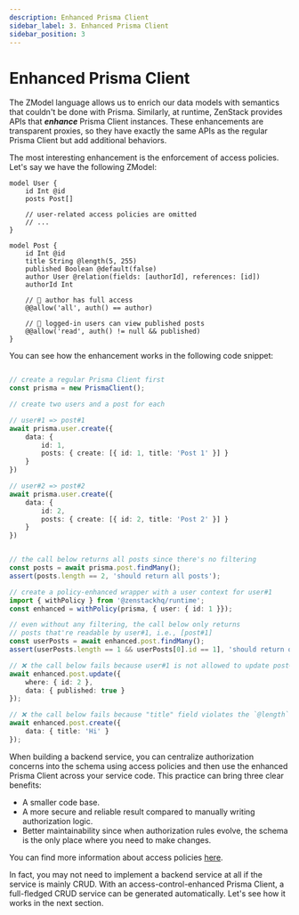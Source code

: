```yaml
---
description: Enhanced Prisma Client
sidebar_label: 3. Enhanced Prisma Client
sidebar_position: 3
---
```


# Enhanced Prisma Client

The ZModel language allows us to enrich our data models with semantics that couldn't be done with Prisma. Similarly, at runtime, ZenStack provides APIs that ***enhance*** Prisma Client instances. These enhancements are transparent proxies, so they have exactly the same APIs as the regular Prisma Client but add additional behaviors.

The most interesting enhancement is the enforcement of access policies. Let's say we have the following ZModel:

```zmodel
model User {
    id Int @id
    posts Post[]

    // user-related access policies are omitted
    // ...
}

model Post {
    id Int @id
    title String @length(5, 255)
    published Boolean @default(false)
    author User @relation(fields: [authorId], references: [id])
    authorId Int

    // 🔐 author has full access
    @@allow('all', auth() == author)

    // 🔐 logged-in users can view published posts
    @@allow('read', auth() != null && published)
}
```

You can see how the enhancement works in the following code snippet:

```ts

// create a regular Prisma Client first
const prisma = new PrismaClient();

// create two users and a post for each

// user#1 => post#1
await prisma.user.create({
    data: {
        id: 1,
        posts: { create: [{ id: 1, title: 'Post 1' }] }
    }
})

// user#2 => post#2
await prisma.user.create({
    data: {
        id: 2,
        posts: { create: [{ id: 2, title: 'Post 2' }] }
    }
})


// the call below returns all posts since there's no filtering
const posts = await prisma.post.findMany();
assert(posts.length == 2, 'should return all posts');

// create a policy-enhanced wrapper with a user context for user#1
import { withPolicy } from '@zenstackhq/runtime';
const enhanced = withPolicy(prisma, { user: { id: 1 }});

// even without any filtering, the call below only returns
// posts that're readable by user#1, i.e., [post#1]
const userPosts = await enhanced.post.findMany();
assert(userPosts.length == 1 && userPosts[0].id == 1], 'should return only post#1');

// ❌ the call below fails because user#1 is not allowed to update post#2
await enhanced.post.update({
    where: { id: 2 },
    data: { published: true }
});

// ❌ the call below fails because "title" field violates the `@length` constraint
await enhanced.post.create({
    data: { title: 'Hi' }
});

```

When building a backend service, you can centralize authorization concerns into the schema using access policies and then use the enhanced Prisma Client across your service code. This practice can bring three clear benefits:

- A smaller code base.
- A more secure and reliable result compared to manually writing authorization logic.
- Better maintainability since when authorization rules evolve, the schema is the only place where you need to make changes.

You can find more information about access policies [here](/docs/guides/understanding-access-policy).

In fact, you may not need to implement a backend service at all if the service is mainly CRUD. With an access-control-enhanced Prisma Client, a full-fledged CRUD service can be generated automatically. Let's see how it works in the next section.